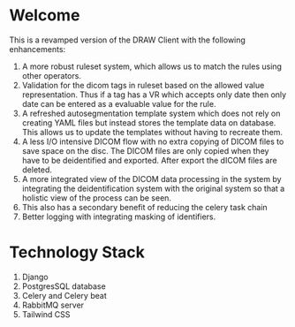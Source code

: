 # Welcome

This is a revamped version of the DRAW Client with the following enhancements:
1. A more robust ruleset system, which allows us to match the rules using other operators.
2. Validation for the dicom tags in ruleset based on the allowed value representation. Thus if a tag has a VR which accepts only date then only date can be entered as a evaluable value for the rule.
3. A refreshed autosegmentation template system which does not rely on creating YAML files but instead stores the template data on database. This allows us to update the templates without having to recreate them.
4. A less I/O intensive DICOM flow with no extra copying of DICOM files to save space on the disc. The DICOM files are only copied when they have to be deidentified and exported. After export the dICOM files are deleted.
5. A more integrated view of the DICOM data processing in the system by integrating the deidentification system with the original system so that a holistic view of the process can be seen.
6. This also has a secondary benefit of reducing the celery task chain
7. Better logging with integrating masking of identifiers.

# Technology Stack 
1. Django
2. PostgresSQL database
3. Celery and Celery beat
4. RabbitMQ server
5. Tailwind CSS

